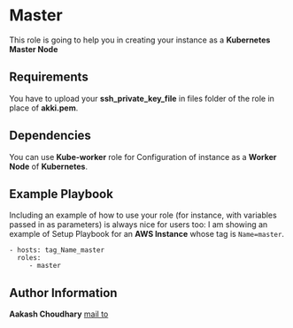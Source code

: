 Master
=========

This role is going to help you in creating your instance as a **Kubernetes Master Node**

Requirements
------------

You have to upload your **ssh_private_key_file** in files folder of the role in place of **akki.pem**.

Dependencies
------------

You can use **Kube-worker** role for Configuration of instance as a **Worker Node** of **Kubernetes**.

Example Playbook
----------------

Including an example of how to use your role (for instance, with variables passed in as parameters) is always nice for users too:
I am showing an example of Setup Playbook for an **AWS Instance** whose tag is `Name=master`.

    - hosts: tag_Name_master
      roles:
         - master


Author Information
------------------

**Aakash Choudhary**
[mail to](choudharyaakash316@gmail.com)
